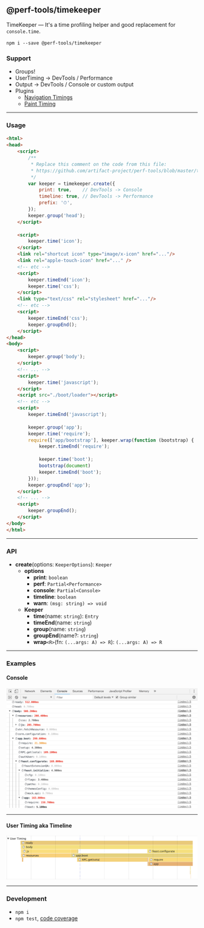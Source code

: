 @perf-tools/timekeeper
----------------------
TimeKeeper — It's a time profiling helper and good replacement for `console.time`.

```
npm i --save @perf-tools/timekeeper
```

### Support

 - Groups!
 - UserTiming -> DevTools / Performance
 - Output -> DevTools / Console or custom output
 - Plugins
   - [Navigation Timings](./timings/navigation)
   - [Paint Timing](./timings/paint)

 ---

### Usage

```html
<html>
<head>
	<script>
		/**
		 * Replace this comment on the code from this file:
		 * https://github.com/artifact-project/perf-tools/blob/master/timekeeper/timekeeper.js
		 */
		var keeper = timekeeper.create({
			print: true,    // DevTools -> Console
			timeline: true, // DevTools -> Performance
			prefix: '⏱',
		});
		keeper.group('head');
	</script>

	<script>
		keeper.time('icon');
	</script>
	<link rel="shortcut icon" type="image/x-icon" href="..."/>
	<link rel="apple-touch-icon" href="..." />
	<!-- etc -->
	<script>
		keeper.timeEnd('icon');
		keeper.time('css');
	</script>
	<link type="text/css" rel="stylesheet" href="..."/>
	<!-- etc -->
	<script>
		keeper.timeEnd('css');
		keeper.groupEnd();
	</script>
</head>
<body>
	<script>
		keeper.group('body');
	</script>
	<!-- ... -->
	<script>
		keeper.time('javascript');
	</script>
	<script src="./boot/loader"></script>
	<!-- etc -->
	<script>
		keeper.timeEnd('javascript');

		keeper.group('app');
		keeper.time('require');
		require(['app/bootstrap'], keeper.wrap(function (bootstrap) {
			keeper.timeEnd('require');

			keeper.time('boot');
			bootstrap(document)
			keeper.timeEnd('boot');
		}));
		keeper.groupEnd('app');
	</script>
	<!-- ... -->
	<script>
		keeper.groupEnd();
	</script>
</body>
</html>
```

---

### API

- **create**(options: `KeeperOptions`): `Keeper`
  - **options**
    - **print**: `boolean`
	- **perf**: `Partial<Performance>`
	- **console**: `Partial<Console>`
	- **timeline**: `boolean`
	- **warn**: `(msg: string) => void`
  - **Keeper**
    - **time**(name: `string`): `Entry`
    - **timeEnd**(name: `string`)
    - **group**(name: `string`)
    - **groupEnd**(name?: `string`)
    - **wrap**`<R>`(fn: `(...args: A) => R`): `(...args: A) => R`

---

### Examples

#### Console

![DevTools / Console](./__docs__/console.png)

---

#### User Timing aka Timeline

![DevTools / Timelime](./__docs__/timeline.png)

---

### Development

 - `npm i`
 - `npm test`, [code coverage](./coverage/lcov-report/index.html)

